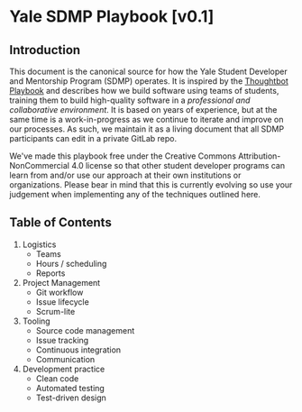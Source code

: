 # Yale SDMP Playbook [v0.1]

## Introduction

This document is the canonical source for how the Yale Student Developer and Mentorship Program (SDMP) operates. It is inspired by the [Thoughtbot Playbook](https://thoughtbot.com/playbook) and describes how we build software using teams of students, training them to build high-quality software in a _professional and collaborative environment_. It is based on years of experience, but at the same time is a work-in-progress as we continue to iterate and improve on our processes. As such, we maintain it as a living document that all SDMP participants can edit in a private GitLab repo.

We've made this playbook free under the Creative Commons Attribution-NonCommercial 4.0 license so that other student developer programs can learn from and/or use our approach at their own institutions or organizations. Please bear in mind that this is currently evolving so use your judgement when implementing any of the techniques outlined here.

## Table of Contents
1. Logistics
   * Teams
   * Hours / scheduling
   * Reports
2. Project Management
   * Git workflow
   * Issue lifecycle
   * Scrum-lite
3. Tooling
   * Source code management
   * Issue tracking
   * Continuous integration
   * Communication
4. Development practice
   * Clean code
   * Automated testing
   * Test-driven design
